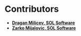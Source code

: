 Contributors
====================================

* **[Dragan Milicev, SOL Software](http://afrodita.rcub.bg.ac.rs/~dmilicev)**
* **[Zarko Mijalovic, SOL Software](https://github.com/zarkomijailovic)**